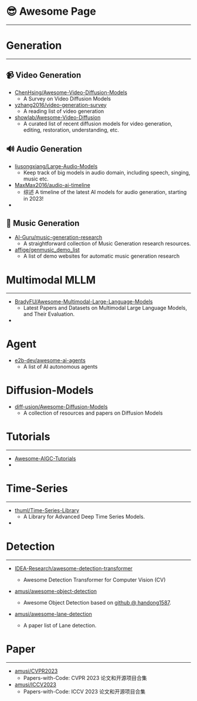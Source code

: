 # 😎 Awesome Page

---



# Generation

---

## 📹 Video Generation

- [ChenHsing/Awesome-Video-Diffusion-Models](https://github.com/ChenHsing/Awesome-Video-Diffusion-Models)
  - A Survey on Video Diffusion Models
- [yzhang2016/video-generation-survey](https://github.com/yzhang2016/video-generation-survey)
  - A reading list of video generation
- [showlab/Awesome-Video-Diffusion](https://github.com/showlab/Awesome-Video-Diffusion)
  - A curated list of recent diffusion models for video generation, editing, restoration, understanding, etc.



## 🔊 Audio Generation

- [liusongxiang/Large-Audio-Models](https://github.com/liusongxiang/Large-Audio-Models)
  - Keep track of big models in audio domain, including speech, singing, music etc.
- [MaxMax2016/audio-ai-timeline](https://github.com/MaxMax2016/audio-ai-timeline)
  - 综述 A timeline of the latest AI models for audio generation, starting in 2023!
- 



## 🎵 Music Generation

- [AI-Guru/music-generation-research](https://github.com/AI-Guru/music-generation-research)
  - A straightforward collection of Music Generation research resources.
- [affige/genmusic_demo_list](https://github.com/affige/genmusic_demo_list)
  - A list of demo websites for automatic music generation research



# Multimodal MLLM

---

- [BradyFU/Awesome-Multimodal-Large-Language-Models](https://github.com/bradyfu/awesome-multimodal-large-language-models#awesome-papers)
  - Latest Papers and Datasets on Multimodal Large Language Models, and Their Evaluation.
- 





# Agent

- [e2b-dev/awesome-ai-agents](https://github.com/e2b-dev/awesome-ai-agents)
  - A list of AI autonomous agents

# Diffusion-Models

- [diff-usion/Awesome-Diffusion-Models](https://github.com/diff-usion/Awesome-Diffusion-Models#generation-1)
  - A collection of resources and papers on Diffusion Models



# Tutorials

---

- [Awesome-AIGC-Tutorials](https://github.com/luban-agi/Awesome-AIGC-Tutorials/blob/main/README_zh.md)
- 



# Time-Series

---

- [thuml/Time-Series-Library](https://github.com/thuml/Time-Series-Library)
  - A Library for Advanced Deep Time Series Models.
- 





# Detection

---

- [IDEA-Research/awesome-detection-transformer](https://github.com/IDEA-Research/awesome-detection-transformer)
  -  Awesome Detection Transformer for Computer Vision (CV)

- [amusi/awesome-object-detection](https://github.com/amusi/awesome-object-detection)
  - Awesome Object Detection based on [github @ handong1587](https://handong1587.github.io/deep_learning/2015/10/09/object-detection.html).
- [amusi/awesome-lane-detection](https://github.com/amusi/awesome-lane-detection)
  - A paper list of Lane detection.

# Paper

---

- [amusi/CVPR2023](https://github.com/amusi/CVPR2023-Papers-with-Code)
  - Papers-with-Code: CVPR 2023 论文和开源项目合集
- [amusi/ICCV2023](https://github.com/amusi/ICCV2023-Papers-with-Code)
  - Papers-with-Code: ICCV 2023 论文和开源项目合集